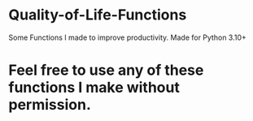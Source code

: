 # Quality-of-Life-Functions
Some Functions I made to improve productivity. Made for Python 3.10+
<br>

<h1><b>Feel free to use any of these functions I make without permission.</b></h1>

